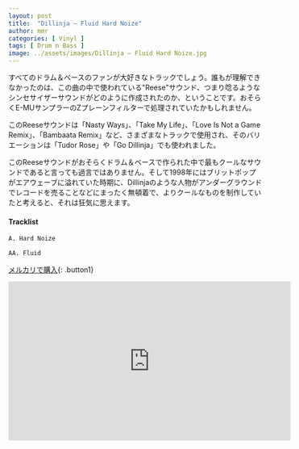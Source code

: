 ```yaml
---
layout: post
title:  "Dillinja – Fluid Hard Noize"
author: mmr
categories: [ Vinyl ]
tags: [ Drum n Bass ]
image: ../assets/images/Dillinja – Fluid Hard Noize.jpg
---
```


すべてのドラム＆ベースのファンが大好きなトラックでしょう。誰もが理解できなかったのは、この曲の中で使われている"Reese"サウンド、つまり唸るようなシンセサイザーサウンドがどのように作成されたのか、ということです。おそらくE-MUサンプラーのZプレーンフィルターで処理されていたかもしれません。

このReeseサウンドは「Nasty Ways」、「Take My Life」、「Love Is Not a Game Remix」、「Bambaata Remix」など、さまざまなトラックで使用され、そのバリエーションは「Tudor Rose」や「Go Dillinja」でも使われました。

このReeseサウンドがおそらくドラム＆ベースで作られた中で最もクールなサウンドであると言っても過言ではありません。そして1998年にはブリットポップがエアウェーブに溢れていた時期に、Dillinjaのような人物がアンダーグラウンドでレコードを売ることなどにまったく無頓着で、よりクールなものを制作していたと考えると、それは狂気に思えます。

#### Tracklist
```md
A. Hard Noize

AA. Fluid
```

[メルカリで購入](https://jp.mercari.com/item/m77354316625?afid=6142608987){: .button1}

<iframe width="560" height="315" src="https://www.youtube.com/embed/MGUoyksjgeo?si=596lzo53oMSMuLj4" title="YouTube video player" frameborder="0" allow="accelerometer; autoplay; clipboard-write; encrypted-media; gyroscope; picture-in-picture; web-share" referrerpolicy="strict-origin-when-cross-origin" allowfullscreen></iframe>